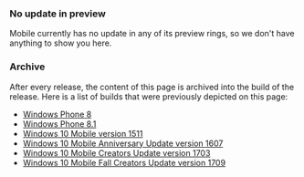 <!--
This changelog is cumulative of every build released after 15063 and will form the changelog for the Windows 10 Mobile Fall Creators Update. This is a draft and is subject to change.

### Last updated to match with version 10.0.15254.1
Note that when a new build is released, we usually wait a day or two to make sure we've covered everything before adding it to this page.
-->

### No update in preview
Mobile currently has no update in any of its preview rings, so we don't have anything to show you here.

### Archive
After every release, the content of this page is archived into the build of the release. Here is a list of builds that were previously depicted on this page:

- [Windows Phone 8](https://changewindows.org/build/9200/mobile)
- [Windows Phone 8.1](https://changewindows.org/build/9651/mobile)
- [Windows 10 Mobile version 1511](https://changewindows.org/build/10586/mobile)
- [Windows 10 Mobile Anniversary Update version 1607](https://changewindows.org/build/14393/mobile)
- [Windows 10 Mobile Creators Update version 1703](https://changewindows.org/build/15063/mobile)
- [Windows 10 Mobile Fall Creators Update version 1709](https://changewindows.org/build/15254/mobile)